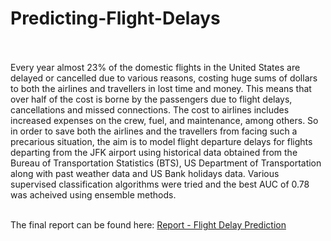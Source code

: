 # Predicting-Flight-Delays
<br><br>
Every year almost 23% of the domestic flights in the United States are delayed or cancelled due to various reasons, costing huge sums of dollars to both the airlines and travellers in lost time and money. This means that over half of the cost is borne by the passengers due to flight delays, cancellations and missed connections. The cost to airlines includes increased expenses on the crew, fuel, and maintenance, among others. So in order to save both the airlines and the travellers from facing such a precarious situation, the aim is to model flight departure delays for flights departing from the JFK airport using historical data obtained from the Bureau of Transportation Statistics (BTS), US Department of Transportation along with past weather data and US Bank holidays data. Various supervised classification algorithms were tried and the best AUC of 0.78 was acheived using ensemble methods.<br><br>

The final report can be found here: <a href = 'https://drive.google.com/file/d/1QHrNCmo5U8tUgjZoCJ_dWOsYB_lZBXOU/view?usp=sharing'>Report - Flight Delay Prediction</a>
